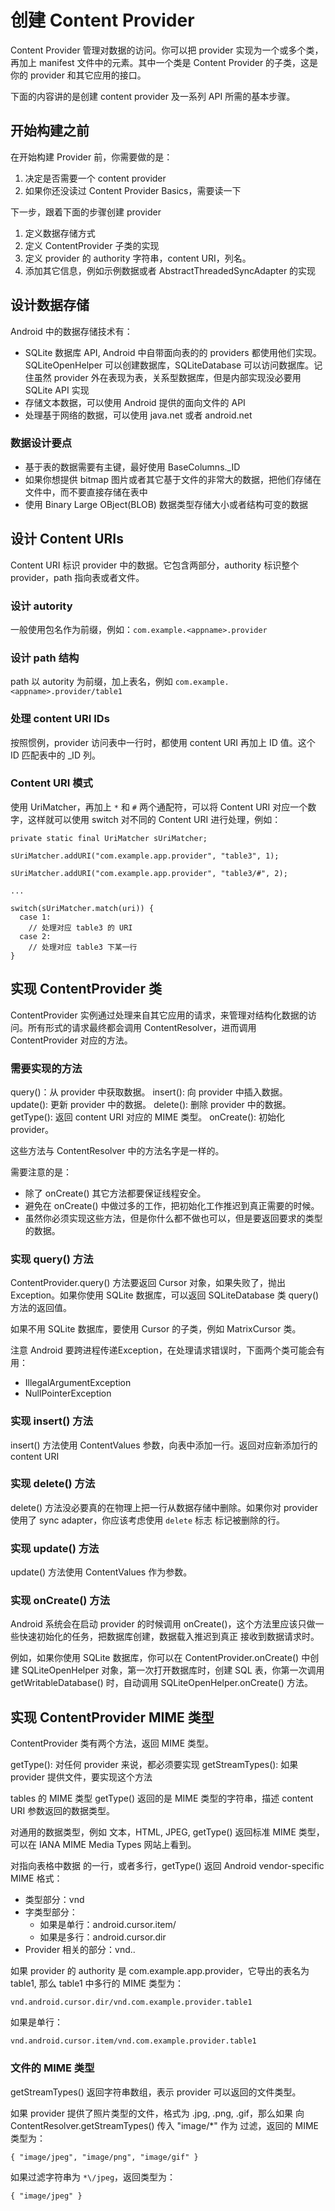 # 创建 Content Provider
Content Provider 管理对数据的访问。你可以把 provider 实现为一个或多个类，再加上 manifest 文件中的元素。其中一个类是 
Content Provider 的子类，这是你的 provider 和其它应用的接口。

下面的内容讲的是创建 content provider 及一系列 API 所需的基本步骤。

## 开始构建之前

在开始构建 Provider 前，你需要做的是：

1. 决定是否需要一个 content provider
2. 如果你还没读过 Content Provider Basics，需要读一下

下一步，跟着下面的步骤创建 provider

1. 定义数据存储方式
2. 定义 ContentProvider 子类的实现
3. 定义 provider 的 authority 字符串，content URI，列名。
4. 添加其它信息，例如示例数据或者 AbstractThreadedSyncAdapter 的实现 

## 设计数据存储
Android 中的数据存储技术有：

* SQLite 数据库 API, Android 中自带面向表的的 providers 都使用他们实现。SQLiteOpenHelper 可以创建数据库，SQLiteDatabase 可以访问数据库。记住虽然 provider 外在表现为表，关系型数据库，但是内部实现没必要用 SQLite API 实现
* 存储文本数据，可以使用 Android 提供的面向文件的 API
* 处理基于网络的数据，可以使用 java.net 或者 android.net

### 数据设计要点
* 基于表的数据需要有主键，最好使用 BaseColumns._ID
* 如果你想提供 bitmap 图片或者其它基于文件的非常大的数据，把他们存储在文件中，而不要直接存储在表中
* 使用 Binary Large OBject(BLOB) 数据类型存储大小或者结构可变的数据

## 设计 Content URIs
Content URI 标识 provider 中的数据。它包含两部分，authority 标识整个 provider，path 指向表或者文件。

### 设计 autority
一般使用包名作为前缀，例如：`com.example.<appname>.provider`

### 设计 path 结构
path 以 autority 为前缀，加上表名，例如 `com.example.<appname>.provider/table1`

### 处理 content URI IDs
按照惯例，provider 访问表中一行时，都使用 content URI 再加上 ID 值。这个 ID 匹配表中的 _ID 列。

### Content URI 模式
使用 UriMatcher，再加上 `*` 和 `#` 两个通配符，可以将 Content URI 对应一个数字，这样就可以使用 switch 对不同的 Content URI 
进行处理，例如：

```
private static final UriMatcher sUriMatcher;

sUriMatcher.addURI("com.example.app.provider", "table3", 1);

sUriMatcher.addURI("com.example.app.provider", "table3/#", 2);

...

switch(sUriMatcher.match(uri)) {
  case 1:
    // 处理对应 table3 的 URI
  case 2:
    // 处理对应 table3 下某一行
}
```

## 实现 ContentProvider 类
ContentProvider 实例通过处理来自其它应用的请求，来管理对结构化数据的访问。所有形式的请求最终都会调用 ContentResolver，进而调用 ContentProvider 对应的方法。

### 需要实现的方法

query()：从 provider 中获取数据。
insert(): 向 provider 中插入数据。
update(): 更新 provider 中的数据。
delete(): 删除 provider 中的数据。
getType(): 返回 content URI 对应的 MIME 类型。
onCreate(): 初始化 provider。

这些方法与 ContentResolver 中的方法名字是一样的。

需要注意的是：
* 除了 onCreate() 其它方法都要保证线程安全。
* 避免在 onCreate() 中做过多的工作，把初始化工作推迟到真正需要的时候。
* 虽然你必须实现这些方法，但是你什么都不做也可以，但是要返回要求的类型的数据。

### 实现 query() 方法
ContentProvider.query() 方法要返回 Cursor 对象，如果失败了，抛出 Exception。如果你使用 SQLite 数据库，可以返回 SQLiteDatabase 类 query() 方法的返回值。

如果不用 SQLite 数据库，要使用 Cursor 的子类，例如 MatrixCursor 类。

注意 Android 要跨进程传递Exception，在处理请求错误时，下面两个类可能会有用：

* IllegalArgumentException
* NullPointerException

### 实现 insert() 方法
insert() 方法使用 ContentValues 参数，向表中添加一行。返回对应新添加行的 content URI

### 实现 delete() 方法
delete() 方法没必要真的在物理上把一行从数据存储中删除。如果你对 provider 使用了 sync adapter，你应该考虑使用 `delete` 标志
标记被删除的行。

### 实现 update() 方法
update() 方法使用 ContentValues 作为参数。

### 实现 onCreate() 方法
Android 系统会在启动 provider 的时候调用 onCreate()，这个方法里应该只做一些快速初始化的任务，把数据库创建，数据载入推迟到真正
接收到数据请求时。

例如，如果你使用 SQLite 数据库，你可以在 ContentProvider.onCreate() 中创建 SQLiteOpenHelper 对象，第一次打开数据库时，创建 SQL 表，你第一次调用 getWritableDatabase() 时，自动调用 SQLiteOpenHelper.onCreate() 方法。

## 实现 ContentProvider MIME 类型
ContentProvider 类有两个方法，返回 MIME 类型。

getType(): 对任何 provider 来说，都必须要实现
getStreamTypes(): 如果 provider 提供文件，要实现这个方法

tables 的 MIME 类型
getType() 返回的是 MIME 类型的字符串，描述 content URI 参数返回的数据类型。

对通用的数据类型，例如 文本，HTML, JPEG, getType() 返回标准 MIME 类型，可以在 IANA MIME Media Types 网站上看到。

对指向表格中数据 的一行，或者多行，getType() 返回 Android vendor-specific MIME 格式：

* 类型部分：vnd
* 字类型部分：
  - 如果是单行：android.cursor.item/
  - 如果是多行：android.cursor.dir
* Provider 相关的部分：vnd.<name>.<type>

如果 provider 的 authority 是 com.example.app.provider，它导出的表名为 table1, 那么 table1 中多行的 MIME 类型为：

```
vnd.android.cursor.dir/vnd.com.example.provider.table1
```

如果是单行：

```
vnd.android.cursor.item/vnd.com.example.provider.table1
```

### 文件的 MIME 类型
getStreamTypes() 返回字符串数组，表示 provider 可以返回的文件类型。

如果 provider 提供了照片类型的文件，格式为 .jpg, .png, .gif，那么如果 向 ContentResolver.getStreamTypes() 传入 "image/*" 作为 过滤，返回的 MIME 类型为：

```
{ "image/jpeg", "image/png", "image/gif" }
```

如果过滤字符串为 `*\/jpeg`，返回类型为：

```
{ "image/jpeg" }
```
